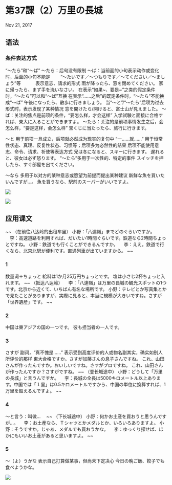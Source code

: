# 第37課（2）万里の長城
Nov 21, 2017

## 语法
### 条件表达方式
“～たら”和“～ば”
～たら：后句没有限制
～ば：当前面的小句表示动作或变化时，后面的小句不能是
　　“～たいです／～つもりです／～てください／～ましょう”等
　　　表示意志、请求的形式
雨が降ったら、窓を閉めてください。
家に帰ったら、まず手を洗いなさい。
在表示“如果~、要是~”之类的假定条件时，“～たら”可以和“～ば”互换
在表示“……之后”的既定条件时，“～たら”不能换成“～ば”
午後になったら、散歩に行きましょう。
当“～と”/“～たら”后项为过去形式时，表示发现了某种情况
窓を開けたら/開けると、富士山が見えました。
～ば：关注的焦点是前项的条件，“要怎么样，才会这样”
入学試験と面接に合格すれば、東大に入ることができますよ。
～たら：关注的是前项事情发生之后，会怎么样，“要是这样，会怎么样”
宝くじに当たったら、旅行に行きます。

～と
用于前项一旦成立，后项就必然成为现实的复句中
“一……就……”
用于恒常性状态、真理、反复性状态、习惯等；后项多为必然性的结果
后项不能使用意志、命令、请求、祈使等表达方式
兄は冬になると、スキーに行きます。
遅れると、彼女は必ず怒ります。
“～たら”多用于一次性的、特定的事件
スイッチを押したら、すぐ部屋を出てください。

～なら
多用于以对方的某种意志或愿望为前提而提出某种建议
新鮮な魚を買いたいんですが…。
魚を買うなら、駅前のスーパーがいいですよ。

![](@path/37-2-1.png)

![](@path/37-2-2.png)

## 应用课文 
~~
（在前往八达岭的出租车里）
小野：「八達嶺」までどのぐらいですか。
　李：高速道路を利用すれば、だいたい1時間ぐらいです。鉄道なら2時間ちょっとですね。
小野：鉄道でも行くことができるんですか。
　李：ええ。鉄道で行くなら、北京北駅が便利です。直通列車が出ていますから。
~~

### 1
数量词＋ちょっと
給料は1か月25万円ちょっとです。
塩は小さじ2杯ちょっと入れます。
~~
（抵达八达岭）
　李：「八達嶺」は万里の長城の観光スポットの1つです。北京から近くて、いちばん有名な場所です。
小野：テレビとか写真集とかで見たことがありますが、実際に見ると、本当に規模が大きいですね。さすが「世界遺産」です。
~~
### 2
中国は東アジアの国の一つです。
彼も担当者の一人です。
### 3
さすが
副词，“真不愧是……”
表示受到高度评价的人或物名副其实，确实如别人所评价的那样
東大合格ですか。さすが加藤さんの息子さんですね。
これ、山田さんが作ったんですか。おいしいですね。さすがプロですね。
これ、山田さんが作ったんですか？さすがですね。
~~
（登长城途中）
小野：どうして「万里の長城」と言うんですか。
　李：長城の全長は5000キロメートル以上あります。中国では「１里」は0.5キロメートルですから、中国の単位に換算すれば、1万里を超えるんですよ。
~~
### 4
～と言う：叫做…　
~~
（下长城途中）
小野：何かお土産を買おうと思うんですが…。
　李：お土産なら、Ｔシャツとかメダルとか、いろいろありますよ。
小野：そうですか。じゃあ、メダルでも買おうかな。
　李：ゆっくり探せば、ほかにもいいお土産があると思いますよ。
~~
### 5
～（よ）うかな
表示自己打算做某事，但尚未下定决心
今日の晩ご飯、餃子でも食べようかな。

![](@path/37-2-3.png)
